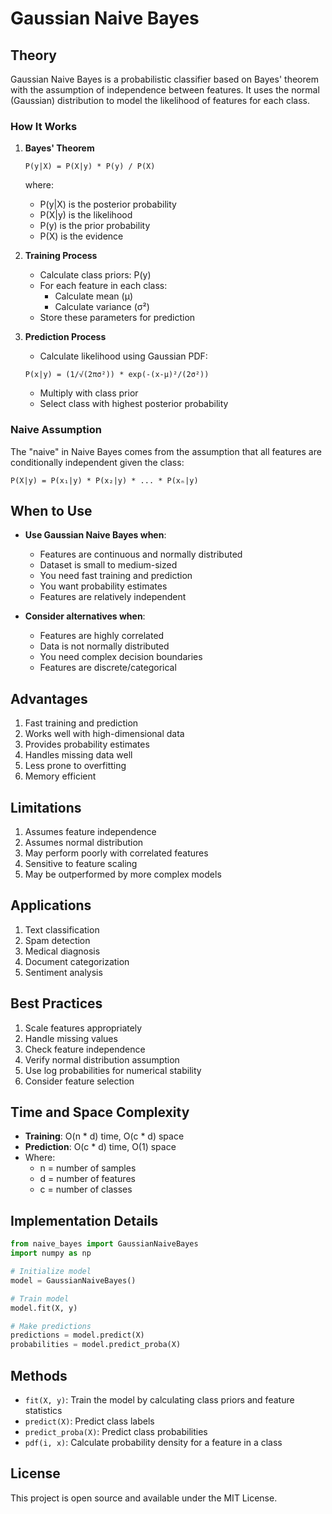 # Gaussian Naive Bayes

## Theory

Gaussian Naive Bayes is a probabilistic classifier based on Bayes' theorem with the assumption of independence between features. It uses the normal (Gaussian) distribution to model the likelihood of features for each class.

### How It Works

1. **Bayes' Theorem**
   ```
   P(y|X) = P(X|y) * P(y) / P(X)
   ```
   where:
   - P(y|X) is the posterior probability
   - P(X|y) is the likelihood
   - P(y) is the prior probability
   - P(X) is the evidence

2. **Training Process**
   - Calculate class priors: P(y)
   - For each feature in each class:
     - Calculate mean (μ)
     - Calculate variance (σ²)
   - Store these parameters for prediction

3. **Prediction Process**
   - Calculate likelihood using Gaussian PDF:
   ```
   P(x|y) = (1/√(2πσ²)) * exp(-(x-μ)²/(2σ²))
   ```
   - Multiply with class prior
   - Select class with highest posterior probability

### Naive Assumption

The "naive" in Naive Bayes comes from the assumption that all features are conditionally independent given the class:
```
P(X|y) = P(x₁|y) * P(x₂|y) * ... * P(xₙ|y)
```

## When to Use

- **Use Gaussian Naive Bayes when**:
  - Features are continuous and normally distributed
  - Dataset is small to medium-sized
  - You need fast training and prediction
  - You want probability estimates
  - Features are relatively independent

- **Consider alternatives when**:
  - Features are highly correlated
  - Data is not normally distributed
  - You need complex decision boundaries
  - Features are discrete/categorical

## Advantages

1. Fast training and prediction
2. Works well with high-dimensional data
3. Provides probability estimates
4. Handles missing data well
5. Less prone to overfitting
6. Memory efficient

## Limitations

1. Assumes feature independence
2. Assumes normal distribution
3. May perform poorly with correlated features
4. Sensitive to feature scaling
5. May be outperformed by more complex models

## Applications

1. Text classification
2. Spam detection
3. Medical diagnosis
4. Document categorization
5. Sentiment analysis

## Best Practices

1. Scale features appropriately
2. Handle missing values
3. Check feature independence
4. Verify normal distribution assumption
5. Use log probabilities for numerical stability
6. Consider feature selection

## Time and Space Complexity

- **Training**: O(n * d) time, O(c * d) space
- **Prediction**: O(c * d) time, O(1) space
- Where:
  - n = number of samples
  - d = number of features
  - c = number of classes

## Implementation Details

```python
from naive_bayes import GaussianNaiveBayes
import numpy as np

# Initialize model
model = GaussianNaiveBayes()

# Train model
model.fit(X, y)

# Make predictions
predictions = model.predict(X)
probabilities = model.predict_proba(X)
```

## Methods

- `fit(X, y)`: Train the model by calculating class priors and feature statistics
- `predict(X)`: Predict class labels
- `predict_proba(X)`: Predict class probabilities
- `pdf(i, x)`: Calculate probability density for a feature in a class

## License

This project is open source and available under the MIT License.
